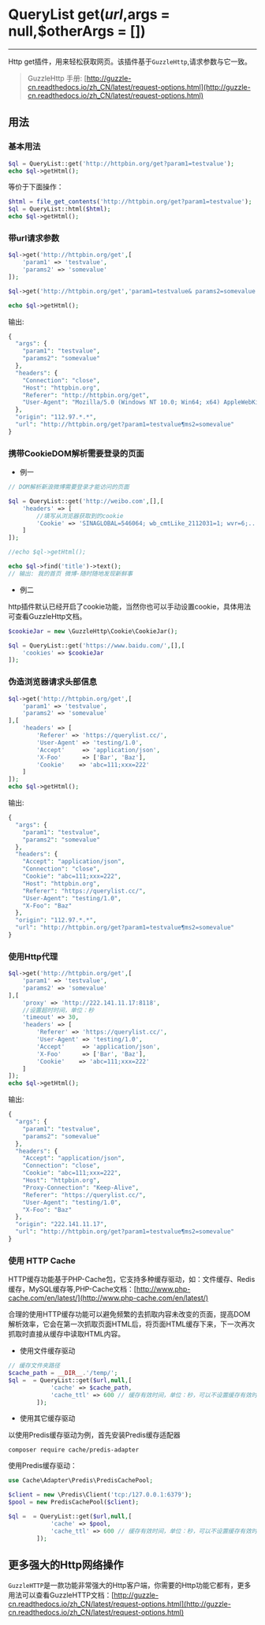 # QueryList get($url,$args = null,$otherArgs = [])

---

Http get插件，用来轻松获取网页。该插件基于`GuzzleHttp`,请求参数与它一致。

> GuzzleHttp 手册: [http://guzzle-cn.readthedocs.io/zh_CN/latest/request-options.html](http://guzzle-cn.readthedocs.io/zh_CN/latest/request-options.html)

## 用法

### 基本用法

```php
$ql = QueryList::get('http://httpbin.org/get?param1=testvalue');
echo $ql->getHtml();
```
等价于下面操作：
```php
$html = file_get_contents('http://httpbin.org/get?param1=testvalue');
$ql = QueryList::html($html);
echo $ql->getHtml();
```

### 带url请求参数

```php
$ql->get('http://httpbin.org/get',[
	'param1' => 'testvalue',
	'params2' => 'somevalue'
]);

$ql->get('http://httpbin.org/get','param1=testvalue& params2=somevalue');

echo $ql->getHtml();
```

输出:

```php
{
  "args": {
    "param1": "testvalue",
    "params2": "somevalue"
  },
  "headers": {
    "Connection": "close",
    "Host": "httpbin.org",
    "Referer": "http://httpbin.org/get",
    "User-Agent": "Mozilla/5.0 (Windows NT 10.0; Win64; x64) AppleWebKit/537.36 (KHTML, like Gecko) Chrome/58.0.3029.110 Safari/537.36"
  },
  "origin": "112.97.*.*",
  "url": "http://httpbin.org/get?param1=testvalue¶ms2=somevalue"
}
```

### 携带CookieDOM解析需要登录的页面

- 例一

```php
// DOM解析新浪微博需要登录才能访问的页面

$ql = QueryList::get('http://weibo.com',[],[
    'headers' => [
		//填写从浏览器获取到的cookie
        'Cookie' => 'SINAGLOBAL=546064; wb_cmtLike_2112031=1; wvr=6;....'
    ]
]);

//echo $ql->getHtml();

echo $ql->find('title')->text();
// 输出: 我的首页 微博-随时随地发现新鲜事
```

- 例二

http插件默认已经开启了cookie功能，当然你也可以手动设置cookie，具体用法可查看GuzzleHttp文档。

```php
$cookieJar = new \GuzzleHttp\Cookie\CookieJar();

$ql = QueryList::get('https://www.baidu.com/',[],[
    'cookies' => $cookieJar
]);
```

### 伪造浏览器请求头部信息

```php
$ql->get('http://httpbin.org/get',[
    'param1' => 'testvalue',
    'params2' => 'somevalue'
],[
    'headers' => [
        'Referer' => 'https://querylist.cc/',
        'User-Agent' => 'testing/1.0',
        'Accept'     => 'application/json',
        'X-Foo'      => ['Bar', 'Baz'],
        'Cookie'    => 'abc=111;xxx=222'
    ]
]);
echo $ql->getHtml();
```

输出:

```php
{
  "args": {
    "param1": "testvalue",
    "params2": "somevalue"
  },
  "headers": {
    "Accept": "application/json",
    "Connection": "close",
    "Cookie": "abc=111;xxx=222",
    "Host": "httpbin.org",
    "Referer": "https://querylist.cc/",
    "User-Agent": "testing/1.0",
    "X-Foo": "Baz"
  },
  "origin": "112.97.*.*",
  "url": "http://httpbin.org/get?param1=testvalue¶ms2=somevalue"
}
```

### 使用Http代理

```php
$ql->get('http://httpbin.org/get',[
    'param1' => 'testvalue',
    'params2' => 'somevalue'
],[
    'proxy' => 'http://222.141.11.17:8118',
	//设置超时时间，单位：秒
    'timeout' => 30,
    'headers' => [
        'Referer' => 'https://querylist.cc/',
        'User-Agent' => 'testing/1.0',
        'Accept'     => 'application/json',
        'X-Foo'      => ['Bar', 'Baz'],
        'Cookie'    => 'abc=111;xxx=222'
    ]
]);
echo $ql->getHtml();
```

输出:

```php
{
  "args": {
    "param1": "testvalue",
    "params2": "somevalue"
  },
  "headers": {
    "Accept": "application/json",
    "Connection": "close",
    "Cookie": "abc=111;xxx=222",
    "Host": "httpbin.org",
    "Proxy-Connection": "Keep-Alive",
    "Referer": "https://querylist.cc/",
    "User-Agent": "testing/1.0",
    "X-Foo": "Baz"
  },
  "origin": "222.141.11.17",
  "url": "http://httpbin.org/get?param1=testvalue¶ms2=somevalue"
}
```

### 使用 HTTP Cache

HTTP缓存功能基于PHP-Cache包，它支持多种缓存驱动，如：文件缓存、Redis缓存，MySQL缓存等,PHP-Cache文档：[http://www.php-cache.com/en/latest/](http://www.php-cache.com/en/latest/)

合理的使用HTTP缓存功能可以避免频繁的去抓取内容未改变的页面，提高DOM解析效率，它会在第一次抓取页面HTML后，将页面HTML缓存下来，下一次再次抓取时直接从缓存中读取HTML内容。

- 使用文件缓存驱动

```php
// 缓存文件夹路径
$cache_path = __DIR__.'/temp/';
$ql =  = QueryList::get($url,null,[
            'cache' => $cache_path,
            'cache_ttl' => 600 // 缓存有效时间，单位：秒，可以不设置缓存有效时间
        ]);
```

- 使用其它缓存驱动

以使用Predis缓存驱动为例，首先安装Predis缓存适配器

```shell
composer require cache/predis-adapter
```

使用Predis缓存驱动：

```php
use Cache\Adapter\Predis\PredisCachePool;

$client = new \Predis\Client('tcp:/127.0.0.1:6379');
$pool = new PredisCachePool($client);

$ql =  = QueryList::get($url,null,[
            'cache' => $pool,
            'cache_ttl' => 600 // 缓存有效时间，单位：秒，可以不设置缓存有效时间
        ]);
```

## 更多强大的Http网络操作

`GuzzleHTTP`是一款功能非常强大的Http客户端，你需要的Http功能它都有，更多用法可以查看GuzzleHTTP文档：[http://guzzle-cn.readthedocs.io/zh_CN/latest/request-options.html](http://guzzle-cn.readthedocs.io/zh_CN/latest/request-options.html)